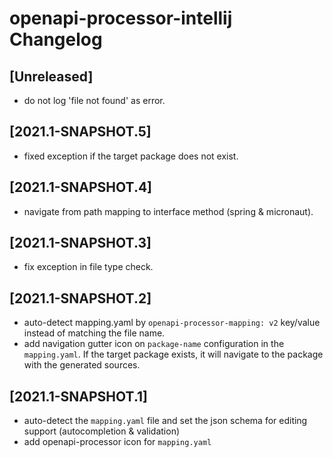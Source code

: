 <!-- Keep a Changelog guide -> https://keepachangelog.com -->

# openapi-processor-intellij Changelog

## [Unreleased]
- do not log 'file not found' as error.

## [2021.1-SNAPSHOT.5]
- fixed exception if the target package does not exist.

## [2021.1-SNAPSHOT.4]
- navigate from path mapping to interface method (spring & micronaut).

## [2021.1-SNAPSHOT.3]
- fix exception in file type check.

## [2021.1-SNAPSHOT.2]
- auto-detect mapping.yaml by `openapi-processor-mapping: v2` key/value instead of matching the file name.
- add navigation gutter icon on `package-name` configuration in the `mapping.yaml`. If the target package exists, it will navigate to the package with the generated sources. 

## [2021.1-SNAPSHOT.1]
- auto-detect the `mapping.yaml` file and set the json schema for editing support (autocompletion & validation)
- add openapi-processor icon for `mapping.yaml` 
